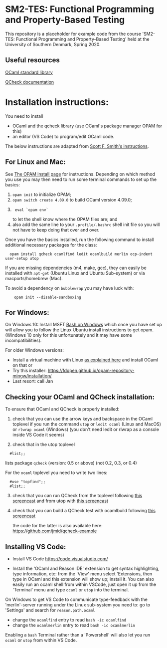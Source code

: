 SM2-TES: Functional Programming and Property-Based Testing
==========================================================

This repository is a placeholder for example code from the course
'SM2-TES: Functional Programming and Property-Based Testing'
held at the University of Southern Denmark, Spring 2020.


Useful resources
----------------

[OCaml standard library](http://caml.inria.fr/pub/docs/manual-ocaml/libref/)

[QCheck documentation](http://c-cube.github.io/qcheck/0.9/qcheck/)


Installation instructions:
==========================

You need to install
 - OCaml and the qcheck library (use OCaml's package manager OPAM for this)
 - an editor (VS Code) to program/edit OCaml code.

The below instructions are adapted from [Scott F. Smith's instructions](http://pl.cs.jhu.edu/pl/ocaml/index.shtml).


For Linux and Mac:
------------------
See [The OPAM install page](https://opam.ocaml.org/doc/Install.html) for
instructions. Depending on which method you use you may then need to
run some terminal commands to set up the basics: 

 1. `opam init`                   to initialize OPAM;
 2. `opam switch create 4.09.0`       to build OCaml version 4.09.0;
 3. ```
     eval `opam env`
    ```
    to let the shell know where the OPAM files are; and
 4. also add the same line to your `.profile/.bashrc` shell init file
    so you will not have to keep doing that over and over.  

Once you have the basics installed, run the following command to
install additional necessary packages for the class: 

```
  opam install qcheck ocamlfind ledit ocamlbuild merlin ocp-indent user-setup utop
```

If you are missing dependencies (m4, make, gcc), they can easily be installed
with `apt-get` (Ubuntu Linux and Ubuntu Sub-system) or via macports/homebrew (Mac). 

To avoid a dependency on `bubblewrap` you may have luck with:
```
    opam init --disable-sandboxing
```



For Windows:
------------

On Windows 10:
  Install  MSFT [Bash on Windows](https://docs.microsoft.com/en-us/windows/wsl/about)
  which once you have set up will allow you to follow the Linux Ubuntu
  install instructions to get opam. (Windows 10 only for this
  unfortunately and it may have some incompatibilities).

For older Windows versions:
  - Install a virtual machine with Linux [as explained here](http://pl.cs.jhu.edu/pl/ocaml/index.shtml)
    and install OCaml on that or
  - Try this installer: https://fdopen.github.io/opam-repository-mingw/installation/
  - Last resort: call Jan


Checking your OCaml and QCheck installation:
--------------------------------------------

To ensure that OCaml and QCheck is properly installed:

1. check that you can use the arrow keys and backspace in the OCaml
   toplevel if you run the command
     `utop` or
     `ledit ocaml` (Linux and MacOS) or
     `rlwrap ocaml` (Windows)
   (you don't need ledit or rlwrap as a console inside VS Code it seems)

2. check that in the utop toplevel
  ```
    #list;;
  ```
   lists package `qcheck` (version: 0.5 or above)   (not 0.2, 0.3, or 0.4)

   For the `ocaml` toplevel you need to write two lines:
  ```
    #use "topfind";;
    #list;;
  ```

3. check that you can run QCheck from the toplevel following [this screencast](https://asciinema.org/a/226227)
   and from utop with [this screencast](https://asciinema.org/a/226259)

4. check that you can build a QCheck test with ocamlbuild
   following [this screencast](https://asciinema.org/a/226228)

   the code for the latter is also available here: https://github.com/jmid/qcheck-example



Installing VS Code:
-------------------

- Install VS Code https://code.visualstudio.com/

- Install the 'OCaml and Reason IDE' extension to get syntax
  highlighting, type information, etc: from the 'View' menu select
  'Extensions, then type in OCaml and this extension will show up;
  install it. You can also easily run an ocaml shell from within
  VSCode, just open it up from the 'Terminal' menu and type `ocaml` or
  `utop` into the terminal.


On Windows to get VS Code to communicate type-feedback with the
'merlin'-server running under the Linux sub-system you need to: go to
'Settings' and search for `reason.path.ocaml`
- change the `ocamlfind` entry to read `bash -ic ocamlfind`
- change the `ocamlmerlin` entry to read `bash -ic ocamlmerlin`

Enabling a `bash` Terminal rather than a 'Powershell' will also let
you run `ocaml` or `utop` from within VS Code.
